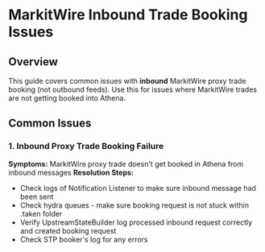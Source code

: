 # MarkitWire Inbound Trade Booking Issues

## Overview
This guide covers common issues with **inbound** MarkitWire proxy trade booking (not outbound feeds).
Use this for issues where MarkitWire trades are not getting booked into Athena.

## Common Issues

### 1. Inbound Proxy Trade Booking Failure
**Symptoms:** MarkitWire proxy trade doesn't get booked in Athena from inbound messages
**Resolution Steps:**
- Check logs of Notification Listener to make sure inbound message had been sent
- Check hydra queues - make sure booking request is not stuck within .taken folder
- Verify UpstreamStateBuilder log processed inbound request correctly and created booking request
- Check STP booker's log for any errors
